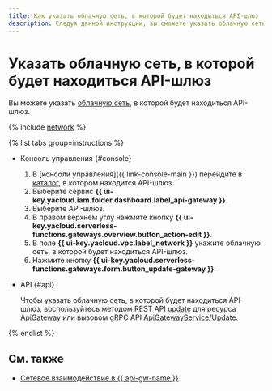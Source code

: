 ```yaml
---
title: Как указать облачную сеть, в которой будет находиться API-шлюз
description: Следуя данной инструкции, вы сможете указать облачную сеть, в которой будет находиться API-шлюз.
---
```


# Указать облачную сеть, в которой будет находиться API-шлюз

Вы можете указать [облачную сеть](../../vpc/concepts/network.md#network), в которой будет находиться API-шлюз.

{% include [network](../../_includes/functions/network.md) %}

{% list tabs group=instructions %}

- Консоль управления {#console}

    1. В [консоли управления]({{ link-console-main }}) перейдите в [каталог](../../resource-manager/concepts/resources-hierarchy.md#folder), в котором находится API-шлюз.
    1. Выберите сервис **{{ ui-key.yacloud.iam.folder.dashboard.label_api-gateway }}**.
    1. Выберите API-шлюз.
    1. В правом верхнем углу нажмите кнопку **{{ ui-key.yacloud.serverless-functions.gateways.overview.button_action-edit }}**.
    1. В поле **{{ ui-key.yacloud.vpc.label_network }}** укажите облачную сеть, в которой будет находиться API-шлюз.
    1. Нажмите кнопку **{{ ui-key.yacloud.serverless-functions.gateways.form.button_update-gateway }}**.

- API {#api}

  Чтобы указать облачную сеть, в которой будет находиться API-шлюз, воспользуйтесь методом REST API [update](../apigateway/api-ref/ApiGateway/update.md) для ресурса [ApiGateway](../apigateway/api-ref/ApiGateway/index.md) или вызовом gRPC API [ApiGatewayService/Update](../apigateway/api-ref/grpc/apigateway_service.md#Update).

{% endlist %}

## См. также

* [Сетевое взаимодействие в {{ api-gw-name }}](../concepts/networking.md).
